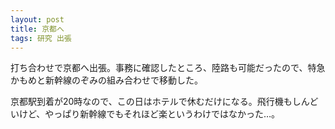 ```yaml
---
layout: post
title: 京都へ
tags: 研究 出張
---
```


打ち合わせで京都へ出張。事務に確認したところ、陸路も可能だったので、特急かもめと新幹線のぞみの組み合わせで移動した。

京都駅到着が20時なので、この日はホテルで休むだけになる。飛行機もしんどいけど、やっぱり新幹線でもそれほど楽というわけではなかった…。
